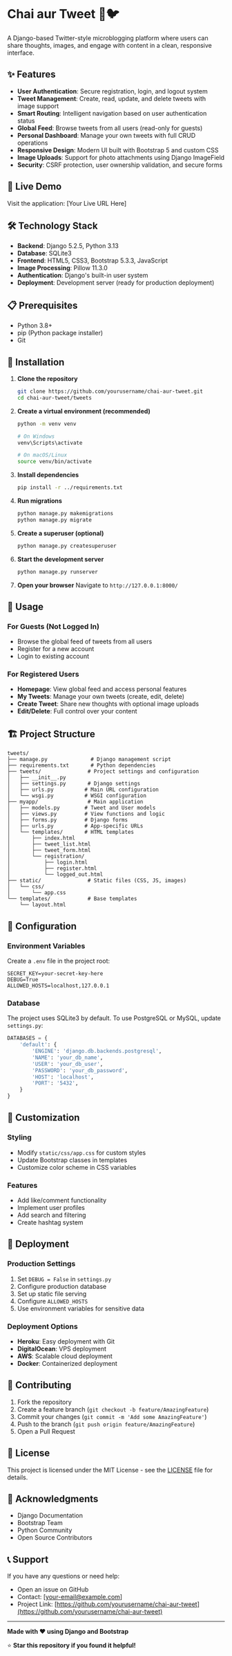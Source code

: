 # Chai aur Tweet 🍵🐦

A Django-based Twitter-style microblogging platform where users can share thoughts, images, and engage with content in a clean, responsive interface.

## ✨ Features

- **User Authentication**: Secure registration, login, and logout system
- **Tweet Management**: Create, read, update, and delete tweets with image support
- **Smart Routing**: Intelligent navigation based on user authentication status
- **Global Feed**: Browse tweets from all users (read-only for guests)
- **Personal Dashboard**: Manage your own tweets with full CRUD operations
- **Responsive Design**: Modern UI built with Bootstrap 5 and custom CSS
- **Image Uploads**: Support for photo attachments using Django ImageField
- **Security**: CSRF protection, user ownership validation, and secure forms

## 🚀 Live Demo

Visit the application: [Your Live URL Here]

## 🛠️ Technology Stack

- **Backend**: Django 5.2.5, Python 3.13
- **Database**: SQLite3
- **Frontend**: HTML5, CSS3, Bootstrap 5.3.3, JavaScript
- **Image Processing**: Pillow 11.3.0
- **Authentication**: Django's built-in user system
- **Deployment**: Development server (ready for production deployment)

## 📋 Prerequisites

- Python 3.8+
- pip (Python package installer)
- Git

## 🚀 Installation

1. **Clone the repository**
   ```bash
   git clone https://github.com/yourusername/chai-aur-tweet.git
   cd chai-aur-tweet/tweets
   ```

2. **Create a virtual environment (recommended)**
   ```bash
   python -m venv venv
   
   # On Windows
   venv\Scripts\activate
   
   # On macOS/Linux
   source venv/bin/activate
   ```

3. **Install dependencies**
   ```bash
   pip install -r ../requirements.txt
   ```

4. **Run migrations**
   ```bash
   python manage.py makemigrations
   python manage.py migrate
   ```

5. **Create a superuser (optional)**
   ```bash
   python manage.py createsuperuser
   ```

6. **Start the development server**
   ```bash
   python manage.py runserver
   ```

7. **Open your browser**
   Navigate to `http://127.0.0.1:8000/`

## 📱 Usage

### For Guests (Not Logged In)
- Browse the global feed of tweets from all users
- Register for a new account
- Login to existing account

### For Registered Users
- **Homepage**: View global feed and access personal features
- **My Tweets**: Manage your own tweets (create, edit, delete)
- **Create Tweet**: Share new thoughts with optional image uploads
- **Edit/Delete**: Full control over your content

## 🏗️ Project Structure

```
tweets/
├── manage.py              # Django management script
├── requirements.txt       # Python dependencies
├── tweets/               # Project settings and configuration
│   ├── __init__.py
│   ├── settings.py       # Django settings
│   ├── urls.py          # Main URL configuration
│   └── wsgi.py          # WSGI configuration
├── myapp/                # Main application
│   ├── models.py        # Tweet and User models
│   ├── views.py         # View functions and logic
│   ├── forms.py         # Django forms
│   ├── urls.py          # App-specific URLs
│   └── templates/       # HTML templates
│       ├── index.html
│       ├── tweet_list.html
│       ├── tweet_form.html
│       └── registration/
│           ├── login.html
│           ├── register.html
│           └── logged_out.html
├── static/               # Static files (CSS, JS, images)
│   └── css/
│       └── app.css
└── templates/            # Base templates
    └── layout.html
```

## 🔧 Configuration

### Environment Variables
Create a `.env` file in the project root:
```env
SECRET_KEY=your-secret-key-here
DEBUG=True
ALLOWED_HOSTS=localhost,127.0.0.1
```

### Database
The project uses SQLite3 by default. To use PostgreSQL or MySQL, update `settings.py`:
```python
DATABASES = {
    'default': {
        'ENGINE': 'django.db.backends.postgresql',
        'NAME': 'your_db_name',
        'USER': 'your_db_user',
        'PASSWORD': 'your_db_password',
        'HOST': 'localhost',
        'PORT': '5432',
    }
}
```

## 🎨 Customization

### Styling
- Modify `static/css/app.css` for custom styles
- Update Bootstrap classes in templates
- Customize color scheme in CSS variables

### Features
- Add like/comment functionality
- Implement user profiles
- Add search and filtering
- Create hashtag system

## 🚀 Deployment

### Production Settings
1. Set `DEBUG = False` in `settings.py`
2. Configure production database
3. Set up static file serving
4. Configure `ALLOWED_HOSTS`
5. Use environment variables for sensitive data

### Deployment Options
- **Heroku**: Easy deployment with Git
- **DigitalOcean**: VPS deployment
- **AWS**: Scalable cloud deployment
- **Docker**: Containerized deployment

## 🤝 Contributing

1. Fork the repository
2. Create a feature branch (`git checkout -b feature/AmazingFeature`)
3. Commit your changes (`git commit -m 'Add some AmazingFeature'`)
4. Push to the branch (`git push origin feature/AmazingFeature`)
5. Open a Pull Request

## 📝 License

This project is licensed under the MIT License - see the [LICENSE](LICENSE) file for details.

## 🙏 Acknowledgments

- Django Documentation
- Bootstrap Team
- Python Community
- Open Source Contributors

## 📞 Support

If you have any questions or need help:
- Open an issue on GitHub
- Contact: [your-email@example.com]
- Project Link: [https://github.com/yourusername/chai-aur-tweet](https://github.com/yourusername/chai-aur-tweet)

---

**Made with ❤️ using Django and Bootstrap**

⭐ **Star this repository if you found it helpful!**
